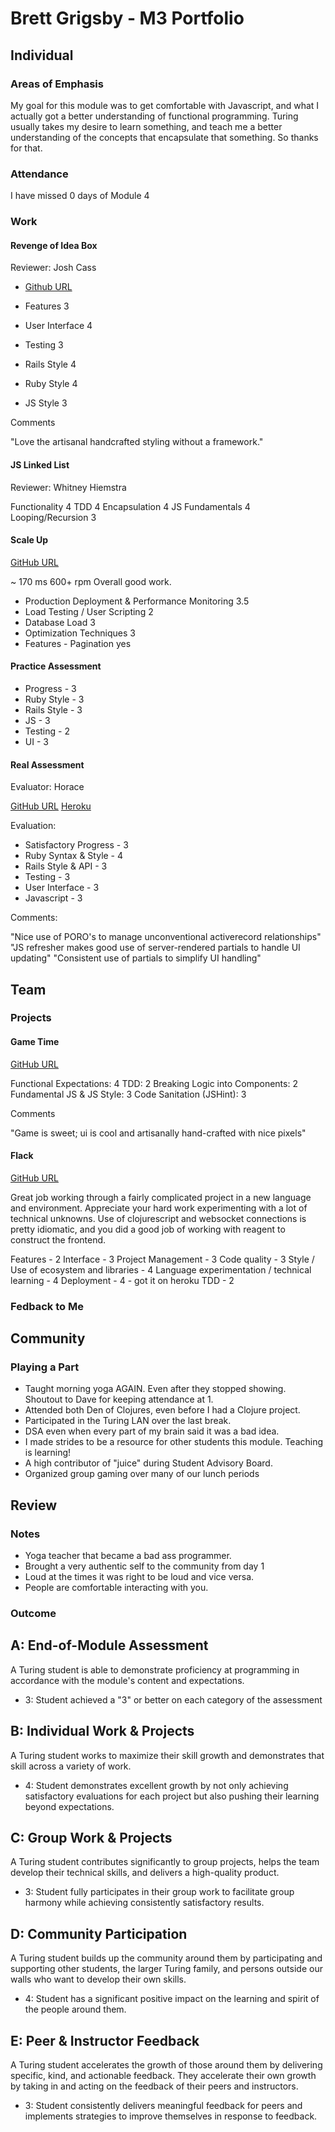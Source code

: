 # Brett Grigsby - M3 Portfolio

## Individual

### Areas of Emphasis

My goal for this module was to get comfortable with Javascript, and what I actually
got a better understanding of functional programming. Turing usually takes my desire
to learn something, and teach me a better understanding of the concepts that 
encapsulate that something. So thanks for that. 

### Attendance

I have missed 0 days of Module 4


### Work


#### Revenge of Idea Box

Reviewer: Josh Cass

* [Github URL](https://github.com/brettgrigsby/idea_box_2.0)

* Features 3
* User Interface 4
* Testing 3
* Rails Style 4
* Ruby Style 4
* JS Style 3

Comments

"Love the artisanal handcrafted styling without a framework."


#### JS Linked List

Reviewer: Whitney Hiemstra

Functionality 4
TDD 4
Encapsulation 4
JS Fundamentals 4
Looping/Recursion 3

#### Scale Up

[GitHub URL](github.com/brettgrigsby/scale_up)

~ 170 ms 600+ rpm
Overall good work.

* Production Deployment & Performance Monitoring 3.5
* Load Testing / User Scripting 2
* Database Load 3
* Optimization Techniques 3
* Features - Pagination yes

#### Practice Assessment

* Progress - 3
* Ruby Style - 3
* Rails Style - 3
* JS - 3
* Testing - 2
* UI - 3

#### Real Assessment

Evaluator: Horace

[GitHub URL](https://github.com/brettgrigsby/goober)
[Heroku](https://cryptic-wildwood-2673.herokuapp.com)

Evaluation:

* Satisfactory Progress - 3
* Ruby Syntax & Style - 4
* Rails Style & API - 3
* Testing - 3
* User Interface - 3
* Javascript - 3

Comments:

"Nice use of PORO's to manage unconventional activerecord relationships"
"JS refresher makes good use of server-rendered partials to handle
 UI updating"
"Consistent use of partials to simplify UI handling"

## Team

### Projects

#### Game Time

[GitHub URL](https://github.com/morganmiller/snake.git)

Functional Expectations: 4
TDD: 2
Breaking Logic into Components: 2
Fundamental JS & JS Style: 3
Code Sanitation (JSHint): 3

Comments

"Game is sweet; ui is cool and artisanally hand-crafted with nice pixels"

#### Flack

[GitHub URL](https://github.com/brettgrigsby/Clojure-Flack)

Great job working through a fairly complicated project in a new language and environment. Appreciate your hard work experimenting with a lot of technical unknowns.
Use of clojurescript and websocket connections is pretty idiomatic, and you did a good job of working with reagent to construct the frontend.

Features - 2
Interface - 3
Project Management - 3
Code quality - 3
Style / Use of ecosystem and libraries - 4
Language experimentation / technical learning - 4
Deployment - 4 - got it on heroku
TDD - 2

### Fedback to Me




## Community

### Playing a Part
* Taught morning yoga AGAIN. Even after they stopped showing. Shoutout to Dave for keeping attendance at 1.
* Attended both Den of Clojures, even before I had a Clojure project.
* Participated in the Turing LAN over the last break.
* DSA even when every part of my brain said it was a bad idea.
* I made strides to be a resource for other students this module. Teaching is learning!
* A high contributor of "juice" during Student Advisory Board.
* Organized group gaming over many of our lunch periods

## Review

### Notes

* Yoga teacher that became a bad ass programmer.
* Brought a very authentic self to the community from day 1
* Loud at the times it was right to be loud and vice versa.
* People are comfortable interacting with you.

### Outcome

## A: End-of-Module Assessment

A Turing student is able to demonstrate proficiency at programming in accordance
with the module's content and expectations.

* 3: Student achieved a "3" or better on each category of the assessment

## B: Individual Work & Projects

A Turing student works to maximize their skill growth and demonstrates
that skill across a variety of work.

* 4: Student demonstrates excellent growth by not only achieving satisfactory
evaluations for each project but also pushing their learning beyond expectations.

## C: Group Work & Projects

A Turing student contributes significantly to group projects, helps the team
develop their technical skills, and delivers a high-quality product.


* 3: Student fully participates in their group work to facilitate group harmony
while achieving consistently satisfactory results.

## D: Community Participation

A Turing student builds up the community around them by participating and
supporting other students, the larger Turing family, and persons outside our
walls who want to develop their own skills.

* 4: Student has a significant positive impact on the learning and spirit of the
people around them.

## E: Peer & Instructor Feedback

A Turing student accelerates the growth of those around
them by delivering specific, kind, and actionable feedback. They accelerate their
own growth by taking in and acting on the feedback of their peers and instructors.

* 3: Student consistently delivers meaningful feedback for peers and implements
strategies to improve themselves in response to feedback.


